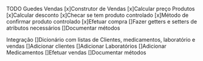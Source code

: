TODO Guedes
Vendas
[x]Construtor de Vendas
[x]Calcular preço Produtos
[x]Calcular desconto
[x]Checar se tem produto controlado
[x]Método de confirmar produto controlado
[x]Efetuar compra
[]Fazer getters e setters de atributos necessários
[]Documentar métodos

Integração
[]Dicionário com listas de Clientes, medicamentos, laboratório e vendas
[]Adicionar clientes
[]Adicionar Laboratórios
[]Adicionar Medicamentos
[]Efetuar vendas
[]Documentar métodos